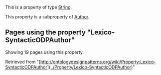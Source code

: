 This is a property of type [String](../Type/String "Type:String").


This property is a subproperty of [Author](../Property/Author "Property:Author").




  


## Pages using the property "Lexico-SyntacticODPAuthor"


Showing 19 pages using this property.



Retrieved from "[http://ontologydesignpatterns.org/wiki/Property:Lexico-SyntacticODPAuthor](../Property/Lexico-SyntacticODPAuthor)"